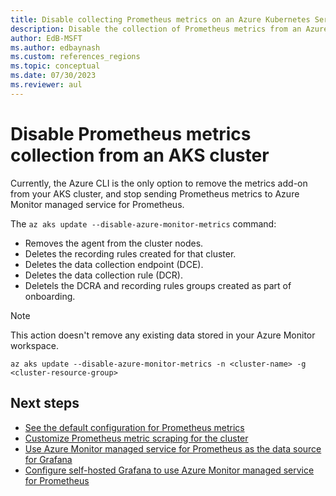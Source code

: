 ```yaml
---
title: Disable collecting Prometheus metrics on an Azure Kubernetes Service cluster
description: Disable the collection of Prometheus metrics from an Azure Kubernetes Service cluster and remove the agent from the cluster nodes.
author: EdB-MSFT
ms.author: edbaynash
ms.custom: references_regions
ms.topic: conceptual
ms.date: 07/30/2023
ms.reviewer: aul
---
```


# Disable Prometheus metrics collection from an AKS cluster

Currently, the Azure CLI is the only option to remove the metrics add-on from your AKS cluster, and stop sending Prometheus metrics to Azure Monitor managed service for Prometheus.  

The `az aks update --disable-azure-monitor-metrics` command:

+ Removes the agent from the cluster nodes. 
+ Deletes the recording rules created for that cluster.  
+ Deletes the data collection endpoint (DCE).  
+ Deletes the data collection rule (DCR).
+ Deletels the DCRA and recording rules groups created as part of onboarding.

> [!NOTE]
> This action doesn't remove any existing data stored in your Azure Monitor workspace.

```azurecli
az aks update --disable-azure-monitor-metrics -n <cluster-name> -g <cluster-resource-group>
```

## Next steps

- [See the default configuration for Prometheus metrics](./prometheus-metrics-scrape-default.md)
- [Customize Prometheus metric scraping for the cluster](./prometheus-metrics-scrape-configuration.md)
- [Use Azure Monitor managed service for Prometheus as the data source for Grafana](./prometheus-grafana.md)
- [Configure self-hosted Grafana to use Azure Monitor managed service for Prometheus](./prometheus-self-managed-grafana-azure-active-directory.md)
